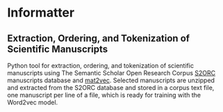 # Informatter

## Extraction, Ordering, and Tokenization of Scientific Manuscripts

Python tool for extraction, ordering, and tokenization of scientific manuscripts using The Semantic Scholar Open Research Corpus [S2ORC](https://github.com/allenai/s2orc) manuscripts database and [mat2vec](https://github.com/materialsintelligence/mat2vec?tab=readme-ov-file#thermoelectric-data). Selected manuscripts are unzipped and extracted from the S2ORC database and stored in a corpus text file, one manuscript per line of a file, which is ready for training with the Word2vec model.
